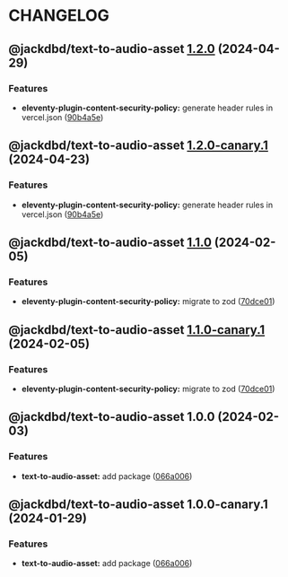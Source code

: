 # CHANGELOG

## @jackdbd/text-to-audio-asset [1.2.0](https://github.com/jackdbd/undici/compare/@jackdbd/text-to-audio-asset@1.1.0...@jackdbd/text-to-audio-asset@1.2.0) (2024-04-29)


### Features

* **eleventy-plugin-content-security-policy:** generate header rules in vercel.json ([90b4a5e](https://github.com/jackdbd/undici/commit/90b4a5e110a5ba243117798ac26be7a5f2d89766))

## @jackdbd/text-to-audio-asset [1.2.0-canary.1](https://github.com/jackdbd/undici/compare/@jackdbd/text-to-audio-asset@1.1.0...@jackdbd/text-to-audio-asset@1.2.0-canary.1) (2024-04-23)


### Features

* **eleventy-plugin-content-security-policy:** generate header rules in vercel.json ([90b4a5e](https://github.com/jackdbd/undici/commit/90b4a5e110a5ba243117798ac26be7a5f2d89766))

## @jackdbd/text-to-audio-asset [1.1.0](https://github.com/jackdbd/undici/compare/@jackdbd/text-to-audio-asset@1.0.0...@jackdbd/text-to-audio-asset@1.1.0) (2024-02-05)


### Features

* **eleventy-plugin-content-security-policy:** migrate to zod ([70dce01](https://github.com/jackdbd/undici/commit/70dce01715f36a4070d491444f50e3ccdb70fad1))

## @jackdbd/text-to-audio-asset [1.1.0-canary.1](https://github.com/jackdbd/undici/compare/@jackdbd/text-to-audio-asset@1.0.0...@jackdbd/text-to-audio-asset@1.1.0-canary.1) (2024-02-05)


### Features

* **eleventy-plugin-content-security-policy:** migrate to zod ([70dce01](https://github.com/jackdbd/undici/commit/70dce01715f36a4070d491444f50e3ccdb70fad1))

## @jackdbd/text-to-audio-asset 1.0.0 (2024-02-03)


### Features

* **text-to-audio-asset:** add package ([066a006](https://github.com/jackdbd/undici/commit/066a00627309fcc33938dd009588350ecb156649))

## @jackdbd/text-to-audio-asset 1.0.0-canary.1 (2024-01-29)


### Features

* **text-to-audio-asset:** add package ([066a006](https://github.com/jackdbd/undici/commit/066a00627309fcc33938dd009588350ecb156649))
